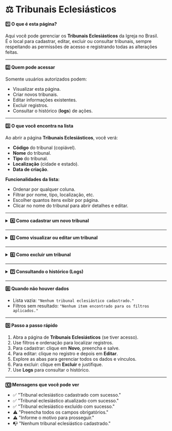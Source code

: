 # ⚖️ Tribunais Eclesiásticos


<summary><strong>1️⃣ O que é esta página?</strong></summary>

Aqui você pode gerenciar os **Tribunais Eclesiásticos** da Igreja no Brasil.  
É o local para cadastrar, editar, excluir ou consultar tribunais, sempre respeitando as permissões de acesso e registrando todas as alterações feitas.


---


<summary><strong>2️⃣ Quem pode acessar</strong></summary>

Somente usuários autorizados podem:
- Visualizar esta página.
- Criar novos tribunais.
- Editar informações existentes.
- Excluir registros.
- Consultar o histórico (**logs**) de ações.



---


<summary><strong>3️⃣ O que você encontra na lista</strong></summary>

Ao abrir a página **Tribunais Eclesiásticos**, você verá:
- **Código** do tribunal (copiável).
- **Nome** do tribunal.
- **Tipo** do tribunal.
- **Localização** (cidade e estado).
- **Data de criação**.

**Funcionalidades da lista:**
- Ordenar por qualquer coluna.
- Filtrar por nome, tipo, localização, etc.
- Escolher quantos itens exibir por página.
- Clicar no nome do tribunal para abrir detalhes e editar.



---

<details>
<summary><strong>4️⃣ Como cadastrar um novo tribunal</strong></summary>

1. Clique em **Novo**.  
2. Preencha todos os campos obrigatórios:
   - Nome do Tribunal Eclesiástico
   - Tipo de tribunal
   - Localização
   - Demais campos solicitados
3. Clique em **Salvar**.

</details>

---

<details>
<summary><strong>5️⃣ Como visualizar ou editar um tribunal</strong></summary>

Ao clicar em um tribunal na lista, você terá acesso a botões para **Mudar status**, **Excluir** e **Editar**.

### **Campos principais no modo de edição**
- Código
- Tribunal Eclesiástico
- Abreviação
- Data da fundação
- Tipo de Tribunal Eclesiástico
- Instância
- Tribunal de Segunda Instância
- Função principal

---

### **Abas disponíveis**
1. **Localização**  
   - CEP  
   - País  
   - Estado  
   - Cidade  
   - Bairro  
   - Rua  
   - Número  
   - Complemento  
   - Caixa Postal

2. **Contatos**  
   - E-mails  
   - Telefones  
   - Redes sociais  
   - Sites

3. **Dados da Organização**  
   - CNPJ  
   - CNAE primário  
   - CNAEs secundários

4. **Funções** *(padrão já utilizado nas outras seções)*  
   - Gerenciar cargos e responsáveis.  
   - Movimentar, adicionar ou excluir funções.  
   - Adicionar funções passadas com datas de início e fim.  
   - Filtrar por status, data, tipo e responsável.

5. **Dados Extras**  
   - Observações  
   - Anexos (documentos, imagens, arquivos relacionados)

6. **Circunscrições Vinculadas**  
   - Lista de circunscrições associadas ao tribunal  
   - Links diretos para acessar as páginas dessas circunscrições

</details>

---

<details>
<summary><strong>6️⃣ Como excluir um tribunal</strong></summary>

1. Selecione o tribunal que deseja excluir.  
2. Clique em **Excluir**.  
3. Informe o motivo.  
4. Confirme a exclusão.

</details>

---

<details>
<summary><strong>7️⃣ Consultando o histórico (Logs)</strong></summary>

O histórico mostra:
- Data e hora da ação
- Usuário responsável
- Tipo de ação (cadastro, edição, exclusão)
- Motivo informado

**Como acessar:**
- Na lista de tribunais: botão **Log's** ao lado do registro.
- Dentro do formulário aberto: botão **Log's** no topo.

</details>

---


<summary><strong>8️⃣ Quando não houver dados</strong></summary>

- Lista vazia: `"Nenhum tribunal eclesiástico cadastrado."`  
- Filtros sem resultado: `"Nenhum item encontrado para os filtros aplicados."`


---


<summary><strong>9️⃣ Passo a passo rápido</strong></summary>

1. Abra a página de **Tribunais Eclesiásticos** (se tiver acesso).  
2. Use filtros e ordenação para localizar registros.  
3. Para cadastrar: clique em **Novo**, preencha e salve.  
4. Para editar: clique no registro e depois em **Editar**.  
5. Explore as abas para gerenciar todos os dados e vínculos.  
6. Para excluir: clique em **Excluir** e justifique.  
7. Use **Logs** para consultar o histórico.



---


<summary><strong>🔟 Mensagens que você pode ver</strong></summary>

- ✅ "Tribunal eclesiástico cadastrado com sucesso."  
- ✅ "Tribunal eclesiástico atualizado com sucesso."  
- ✅ "Tribunal eclesiástico excluído com sucesso."  
- ⚠️ "Preencha todos os campos obrigatórios."  
- ⚠️ "Informe o motivo para prosseguir."  
- 📭 "Nenhum tribunal eclesiástico cadastrado."

